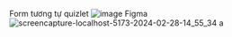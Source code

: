 Form tương tự quizlet
![image](https://github.com/hi02102002/test/assets/84460646/5c7227a3-8d1f-4e52-86b6-bbc160d4077f)
Figma
![screencapture-localhost-5173-2024-02-28-14_55_34](https://github.com/hi02102002/test/assets/84460646/6fdf8d9e-ce42-457b-b567-397f068d3493)
a
